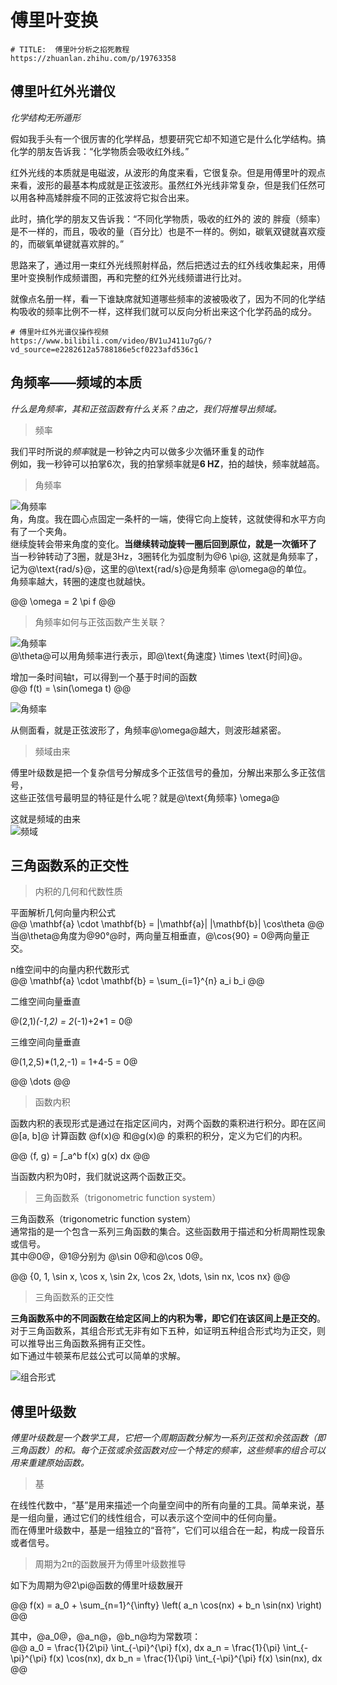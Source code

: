 # 傅里叶变换  

```link
# TITLE:  傅里叶分析之掐死教程
https://zhuanlan.zhihu.com/p/19763358
```

## 傅里叶红外光谱仪  

*化学结构无所遁形*   

假如我手头有一个很厉害的化学样品，想要研究它却不知道它是什么化学结构。搞化学的朋友告诉我：“化学物质会吸收红外线。”   

红外光线的本质就是电磁波，从波形的角度来看，它很复杂。但是用傅里叶的观点来看，波形的最基本构成就是正弦波形。虽然红外光线非常复杂，但是我们任然可以用各种高矮胖瘦不同的正弦波将它拟合出来。  

此时，搞化学的朋友又告诉我：“不同化学物质，吸收的红外的 波的 胖瘦（频率）是不一样的，而且，吸收的量（百分比）也是不一样的。例如，碳氧双键就喜欢瘦的，而碳氧单键就喜欢胖的。”     

思路来了，通过用一束红外光线照射样品，然后把透过去的红外线收集起来，用傅里叶变换制作成频谱图，再和完整的红外光线频谱进行比对。  

就像点名册一样，看一下谁缺席就知道哪些频率的波被吸收了，因为不同的化学结构吸收的频率比例不一样，这样我们就可以反向分析出来这个化学药品的成分。   

```link
# 傅里叶红外光谱仪操作视频
https://www.bilibili.com/video/BV1uJ411u7gG/?vd_source=e2282612a5788186e5cf0223afd536c1
```


## 角频率——频域的本质 

*什么是角频率，其和正弦函数有什么关系？由之，我们将推导出频域。*      

> 频率

我们平时所说的*频率*就是一秒钟之内可以做多少次循环重复的动作   
例如，我一秒钟可以拍掌6次，我的拍掌频率就是**6 HZ**，拍的越快，频率就越高。  

> 角频率   

![角频率](./img/Fourier/03.png ':size=WIDTHxHEIGHT')  
角，角度。我在圆心点固定一条杆的一端，使得它向上旋转，这就使得和水平方向有了一个夹角。  
继续旋转会带来角度的变化。**当继续转动旋转一圈后回到原位，就是一次循环了**   
当一秒钟转动了3圈，就是3Hz，3圈转化为弧度制为@6 \pi@, 这就是角频率了，记为@\text{rad/s}@，这里的@\text{rad/s}@是角频率   @\omega@的单位。   
角频率越大，转圈的速度也就越快。     

@@
\omega = 2 \pi f
@@

> 角频率如何与正弦函数产生关联？   

![角频率](./img/Fourier/04.jpg ':size=WIDTHxHEIGHT')  
@\theta@可以用角频率进行表示，即@\text{角速度}  \times \text{时间}@。    

增加一条时间轴t，可以得到一个基于时间的函数    
@@
f(t) = \sin(\omega t)
@@  

![角频率](./img/Fourier/05.png ':size=WIDTHxHEIGHT')    

从侧面看，就是正弦波形了，角频率@\omega@越大，则波形越紧密。   

> 频域由来   

傅里叶级数是把一个复杂信号分解成多个正弦信号的叠加，分解出来那么多正弦信号，  
这些正弦信号最明显的特征是什么呢？就是@\text{角频率} \omega@      

这就是频域的由来     
![频域](./img/Fourier/06.png ':size=WIDTHxHEIGHT')     


## 三角函数系的正交性 

> 内积的几何和代数性质

平面解析几何向量内积公式      
@@
\mathbf{a} \cdot \mathbf{b} = |\mathbf{a}| |\mathbf{b}|  \cos\theta
@@
当@\theta@角度为@90°@时，两向量互相垂直，@\cos{90} = 0@两向量正交。  


n维空间中的向量内积代数形式   
@@
\mathbf{a} \cdot \mathbf{b} = \sum_{i=1}^{n} a_i b_i
@@

二维空间向量垂直   

@(2,1)*(-1,2) = 2*(-1)+2*1 = 0@

三维空间向量垂直

@(1,2,5)*(1,2,-1) = 1+4-5 = 0@   

@@
\dots
@@

> 函数内积  

函数内积的表现形式是通过在指定区间内，对两个函数的乘积进行积分。即在区间 @[a, b]@ 计算函数 
@f(x)@ 和@g(x)@ 的乘积的积分，定义为它们的内积。     

@@
⟨f, g⟩ = ∫_a^b f(x) g(x) dx
@@

当函数内积为0时，我们就说这两个函数正交。   

> 三角函数系（trigonometric function system）

三角函数系（trigonometric function system）  
通常指的是一个包含一系列三角函数的集合。这些函数用于描述和分析周期性现象或信号。   
其中@0@，@1@分别为 @\sin 0@和@\cos 0@。   

@@
\{0, 1, \sin x, \cos x, \sin 2x, \cos 2x, \dots, \sin nx, \cos nx\}
@@


> 三角函数系的正交性

**三角函数系中的不同函数在给定区间上的内积为零，即它们在该区间上是正交的**。
对于三角函数系，其组合形式无非有如下五种，如证明五种组合形式均为正交，则可以推导出三角函数系拥有正交性。     
如下通过牛顿莱布尼兹公式可以简单的求解。   

![组合形式](./img/Fourier/02.png ':size=WIDTHxHEIGHT')  

 
## 傅里叶级数  

*傅里叶级数是一个数学工具，它把一个周期函数分解为一系列正弦和余弦函数（即三角函数）的和。每个正弦或余弦函数对应一个特定的频率，这些频率的组合可以用来重建原始函数。*

> 基  

在线性代数中，“基”是用来描述一个向量空间中的所有向量的工具。简单来说，基 是一组向量，通过它们的线性组合，可以表示这个空间中的任何向量。    
而在傅里叶级数中，基是一组独立的“音符”，它们可以组合在一起，构成一段音乐或者信号。  

> 周期为2π的函数展开为傅里叶级数推导  

如下为周期为@2\pi@函数的傅里叶级数展开

@@
f(x) = a_0 + \sum_{n=1}^{\infty} \left( a_n \cos(nx) + b_n \sin(nx) \right)
@@


其中，@a_0@，@a_n@，@b_n@均为常数项：  
@@
a_0 = \frac{1}{2\pi} \int_{-\pi}^{\pi} f(x)\, dx
a_n = \frac{1}{\pi} \int_{-\pi}^{\pi} f(x) \cos(nx)\, dx
b_n = \frac{1}{\pi} \int_{-\pi}^{\pi} f(x) \sin(nx)\, dx
@@








